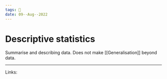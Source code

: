 ```yaml
---
tags: 🌱
date: 09--Aug--2022
---
```


# Descriptive statistics

Summarise and describing data. Does not make [[Generalisation]] beyond data.

---
Links: 